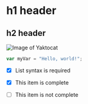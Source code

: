 # h1 header
## h2 header

![Image of Yaktocat](https://octodex.github.com/images/yaktocat.png)


``` javascript
var myVar = "Hello, world!";
```

- [x] List syntax is required
- [x] This item is complete
- [ ] This item is not complete

